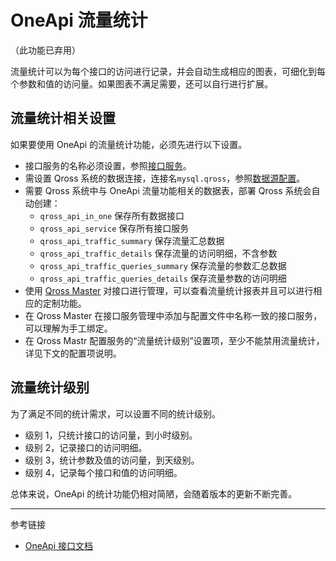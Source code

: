 # OneApi 流量统计

（此功能已弃用）

流量统计可以为每个接口的访问进行记录，并会自动生成相应的图表，可细化到每个参数和值的访问量。如果图表不满足需要，还可以自行进行扩展。

## 流量统计相关设置

如果要使用 OneApi 的流量统计功能，必须先进行以下设置。

* 接口服务的名称必须设置，参照[接口服务](/oneapi/service.md)。
* 需设置 Qross 系统的数据连接，连接名`mysql.qross`，参照[数据源配置](/pql/properties.md)。
* 需要 Qross 系统中与 OneApi 流量功能相关的数据表，部署 Qross 系统会自动创建：
    + `qross_api_in_one` 保存所有数据接口
    + `qross_api_service` 保存所有接口服务
    + `qross_api_traffic_summary` 保存流量汇总数据
    + `qross_api_traffic_details` 保存流量的访问明细，不含参数
    + `qross_api_traffic_queries_summary` 保存流量的参数汇总数据
    + `qross_api_traffic_queries_details` 保存流量参数的访问明细
* 使用 [Qross Master](/master/overview.md) 对接口进行管理，可以查看流量统计报表并且可以进行相应的定制功能。
* 在 Qross Master 在接口服务管理中添加与配置文件中名称一致的接口服务，可以理解为手工绑定。
* 在 Qross Mastr 配置服务的“流量统计级别”设置项，至少不能禁用流量统计，详见下文的配置项说明。

## 流量统计级别

为了满足不同的统计需求，可以设置不同的统计级别。

+ 级别 1，只统计接口的访问量，到小时级别。
+ 级别 2，记录接口的访问明细。
+ 级别 3，统计参数及值的访问量，到天级别。
+ 级别 4，记录每个接口和值的访问明细。


总体来说，OneApi 的统计功能仍相对简陋，会随着版本的更新不断完善。

---
参考链接

* [OneApi 接口文档](/oneapi/document.md)